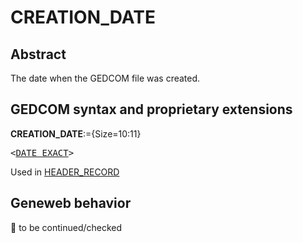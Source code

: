 ﻿<!-- licence GPL V2, cf https://github.com/TitiFix/geneweb -->
# CREATION_DATE
## Abstract
The date when the GEDCOM file was created.


## GEDCOM syntax and proprietary extensions

**CREATION_DATE**:={Size=10:11}
<pre>
&lt;<a href=Ged.DATE_EXACT.md>DATE_EXACT</a>&gt;
</pre>
Used in <a href=Ged.HEADER_RECORD.md>HEADER_RECORD</a><br />


## Geneweb behavior



🚧 to be continued/checked

